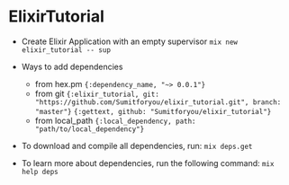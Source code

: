 # ElixirTutorial

* Create Elixir Application with an empty supervisor
```mix new elixir_tutorial -- sup```

* Ways to add dependencies
	* from hex.pm ```{:dependency_name, "~> 0.0.1"}```
	* from git ```{:elixir_tutorial, git: "https://github.com/Sumitforyou/elixir_tutorial.git", branch: "master"}```
			   		 ```{:gettext, github: "Sumitforyou/elixir_tutorial"}```
	* from local_path ```{:local_dependency, path: "path/to/local_dependency"}```

* To download and compile all dependencies, run:
```mix deps.get```

* To learn more about dependencies, run the following command:
```mix help deps```